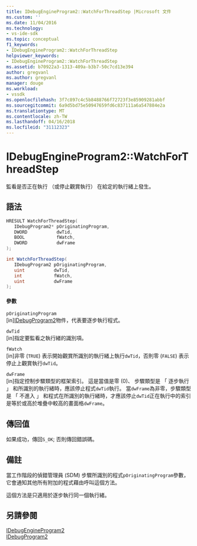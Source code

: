 ```yaml
---
title: IDebugEngineProgram2::WatchForThreadStep |Microsoft 文件
ms.custom: ''
ms.date: 11/04/2016
ms.technology:
- vs-ide-sdk
ms.topic: conceptual
f1_keywords:
- IDebugEngineProgram2::WatchForThreadStep
helpviewer_keywords:
- IDebugEngineProgram2::WatchForThreadStep
ms.assetid: b70922a3-1313-409a-b3b7-50c7cd13e394
author: gregvanl
ms.author: gregvanl
manager: douge
ms.workload:
- vssdk
ms.openlocfilehash: 3f7c897c4c5b8488766f72723f3e85909281abbf
ms.sourcegitcommit: 6a9d5bd75e50947659fd6c837111a6a547884e2a
ms.translationtype: MT
ms.contentlocale: zh-TW
ms.lasthandoff: 04/16/2018
ms.locfileid: "31112323"
---
```

# <a name="idebugengineprogram2watchforthreadstep"></a>IDebugEngineProgram2::WatchForThreadStep
監看是否正在執行 （或停止觀賞執行） 在給定的執行緒上發生。  
  
## <a name="syntax"></a>語法  
  
```cpp  
HRESULT WatchForThreadStep(   
   IDebugProgram2* pOriginatingProgram,  
   DWORD           dwTid,  
   BOOL            fWatch,  
   DWORD           dwFrame  
);  
```  
  
```csharp  
int WatchForThreadStep(   
   IDebugProgram2 pOriginatingProgram,  
   uint           dwTid,  
   int            fWatch,  
   uint           dwFrame  
);  
```  
  
#### <a name="parameters"></a>參數  
 `pOriginatingProgram`  
 [in][IDebugProgram2](../../../extensibility/debugger/reference/idebugprogram2.md)物件，代表要逐步執行程式。  
  
 `dwTid`  
 [in]指定要監看之執行緒的識別項。  
  
 `fWatch`  
 [in]非零 (`TRUE`) 表示開始觀賞所識別的執行緒上執行`dwTid`，否則零 (`FALSE`) 表示停止上觀賞執行`dwTid`。  
  
 `dwFrame`  
 [in]指定控制步驟類型的框架索引。 這是當值是零 (0)、 步驟類型是 「 逐步執行 」 和所識別的執行緒時，應該停止程式`dwTid`執行。 當`dwFrame`為非零，步驟類型是 「 不進入 」 和程式在所識別的執行緒時，才應該停止`dwTid`正在執行中的索引是等於或高於堆疊中較高的畫面格`dwFrame`。  
  
## <a name="return-value"></a>傳回值  
 如果成功，傳回`S_OK`; 否則傳回錯誤碼。  
  
## <a name="remarks"></a>備註  
 當工作階段的偵錯管理員 (SDM) 步驟所識別的程式`pOriginatingProgram`參數，它會通知其他所有附加的程式藉由呼叫這個方法。  
  
 這個方法是只適用於逐步執行同一個執行緒。  
  
## <a name="see-also"></a>另請參閱  
 [IDebugEngineProgram2](../../../extensibility/debugger/reference/idebugengineprogram2.md)   
 [IDebugProgram2](../../../extensibility/debugger/reference/idebugprogram2.md)